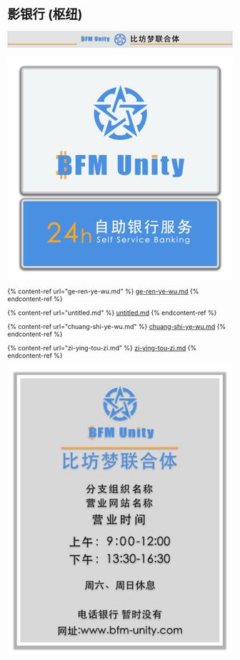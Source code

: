 # 影银行 (枢纽)

![](../../.gitbook/assets/银行牌匾.png)

![](../../.gitbook/assets/银行灯箱.png)

{% content-ref url="ge-ren-ye-wu.md" %}
[ge-ren-ye-wu.md](ge-ren-ye-wu.md)
{% endcontent-ref %}

{% content-ref url="untitled.md" %}
[untitled.md](untitled.md)
{% endcontent-ref %}

{% content-ref url="chuang-shi-ye-wu.md" %}
[chuang-shi-ye-wu.md](chuang-shi-ye-wu.md)
{% endcontent-ref %}

{% content-ref url="zi-ying-tou-zi.md" %}
[zi-ying-tou-zi.md](zi-ying-tou-zi.md)
{% endcontent-ref %}

![](../../.gitbook/assets/银行告示.png)
